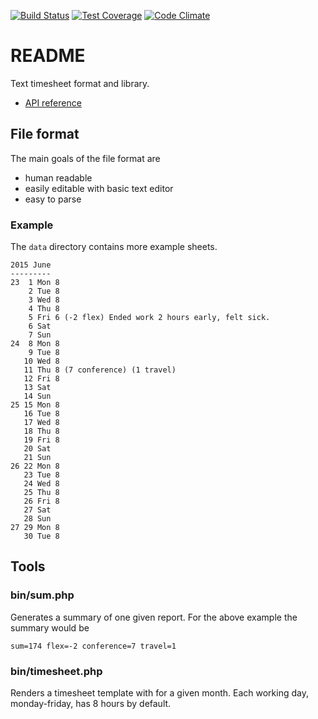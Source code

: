 [![Build Status](https://travis-ci.org/gregoryv/php-timesheet.svg?branch=master)](https://travis-ci.org/gregoryv/php-timesheet)
[![Test Coverage](https://codeclimate.com/github/gregoryv/php-timesheet/badges/coverage.svg)](https://codeclimate.com/github/gregoryv/php-timesheet/coverage)
[![Code Climate](https://codeclimate.com/github/gregoryv/php-timesheet/badges/gpa.svg)](https://codeclimate.com/github/gregoryv/php-timesheet)

README
======

Text timesheet format and library.

* [API reference](http://gregoryv.github.io/php-timesheet/)

File format
-----------

The main goals of the file format are

- human readable
- easily editable with basic text editor
- easy to parse

### Example

The `data` directory contains more example sheets.


    2015 June
    ---------
    23  1 Mon 8
        2 Tue 8
        3 Wed 8
        4 Thu 8
        5 Fri 6 (-2 flex) Ended work 2 hours early, felt sick.
        6 Sat
        7 Sun
    24  8 Mon 8
        9 Tue 8
       10 Wed 8
       11 Thu 8 (7 conference) (1 travel)
       12 Fri 8
       13 Sat
       14 Sun
    25 15 Mon 8
       16 Tue 8
       17 Wed 8
       18 Thu 8
       19 Fri 8
       20 Sat
       21 Sun
    26 22 Mon 8
       23 Tue 8
       24 Wed 8
       25 Thu 8
       26 Fri 8
       27 Sat
       28 Sun
    27 29 Mon 8
       30 Tue 8


Tools
-----

### bin/sum.php

Generates a summary of one given report. For the above example the
summary would be

    sum=174 flex=-2 conference=7 travel=1


### bin/timesheet.php

Renders a timesheet template with for a given month. Each working
day, monday-friday, has 8 hours by default.
